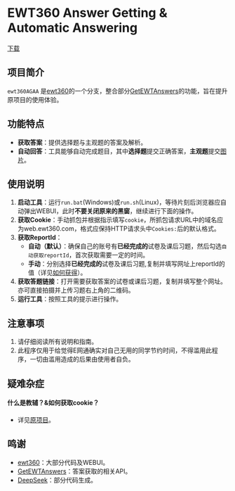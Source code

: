 # EWT360 Answer Getting & Automatic Answering

[下载](https://github.com/chara0618/ewt360AGAA/releases)

## 项目简介
`ewt360AGAA` 是[ewt360](https://github.com/qzgeek/ewt360)的一个分支，整合部分[GetEWTAnswers](https://github.com/zhicheng233/GetEWTAnswers)的功能，旨在提升原项目的使用体验。

## 功能特点
- **获取答案**：提供选择题与主观题的答案及解析。
- **自动回答**：工具能够自动完成题目，其中**选择题**提交正确答案，**主观题**提交[图片](http://file.ewt360.com/file/1918218053226168959)。

## 使用说明
1. **启动工具**：运行`run.bat`(Windows)或`run.sh`(Linux)，等待片刻后浏览器应自动弹出WEBUI，此时**不要关闭原来的黑窗**，继续进行下面的操作。
2. **获取Cookie**：手动抓包并根据指示填写`cookie`，所抓包请求URL中的域名应为web.ewt360.com，格式应保持HTTP请求头中`Cookies:`后的默认格式。
3. **获取ReportId**：
   - **自动（默认）**：确保自己的账号有**已经完成的**试卷及课后习题，然后勾选`自动获取reportId`，首次获取需要一定的时间。 
   - **手动**：分别选择**已经完成的**试卷及课后习题,复制并填写网址上reportId的值（详见[如何获得](https://github.com/zhicheng233/GetEWTAnswers?tab=readme-ov-file#%E5%A6%82%E4%BD%95%E4%BD%BF%E7%94%A8)）。
4. **获取答题链接**：打开需要获取答案的试卷或课后习题，复制并填写整个网址。亦可直接拍摄并上传习题右上角的二维码。
5. **运行工具**：按照工具的提示进行操作。

## 注意事项
1. 请仔细阅读所有说明和指南。 
2. 此程序仅用于给觉得E网通确实对自己无用的同学节约时间，不得滥用此程序，一切由滥用造成的后果由使用者自负。

## 疑难杂症
#### 什么是教辅？&如何获取cookie？
- 详见[原项目](https://github.com/qzgeek/ewt360/tree/main#%E7%96%91%E9%9A%BE%E6%9D%82%E7%97%87)。

## 鸣谢
- [ewt360](https://github.com/qzgeek/ewt360)：大部分代码及WEBUI。
- [GetEWTAnswers](https://github.com/zhicheng233/GetEWTAnswers)：答案获取的相关API。
- [DeepSeek](https://www.deepseek.com/)：部分代码生成。
